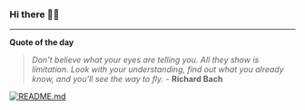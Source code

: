 ### Hi there 👋🏻


---

**Quote of the day**

> *Don't believe what your eyes are telling you. All they show is limitation. Look with your understanding, find out what you already know, and you'll see the way to fly.* - **Richard Bach** 

[![README.md](https://github.com/marcolovazzano/marcolovazzano/actions/workflows/readme.yml/badge.svg?branch=main)](https://github.com/marcolovazzano/marcolovazzano/actions/workflows/readme.yml)
